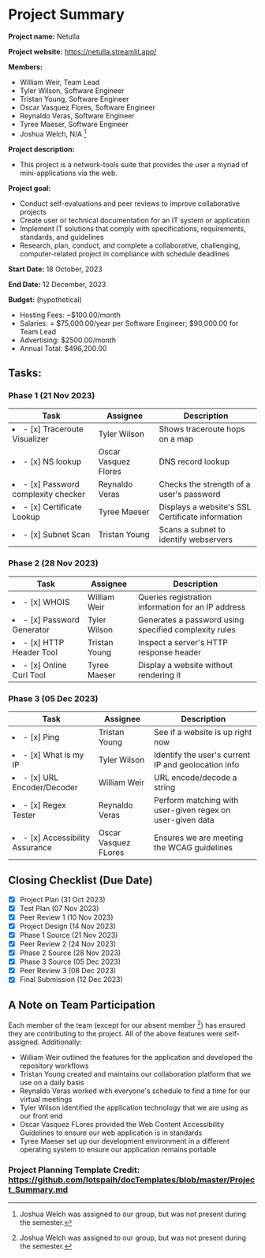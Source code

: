 # Project Summary

**Project name:** Netulla

**Project website:** https://netulla.streamlit.app/

**Members:**

-   William Weir, Team Lead
-   Tyler Wilson, Software Engineer
-   Tristan Young, Software Engineer
-   Oscar Vasquez Flores, Software Engineer
-   Reynaldo Veras, Software Engineer
-   Tyree Maeser, Software Engineer
-   Joshua Welch, N/A [^1]

[^1]: Joshua Welch was assigned to our group, but was not present during the semester.

**Project description:**

-   This project is a network-tools suite that provides the user a myriad of mini-applications via the web.

**Project goal:**

-   Conduct self-evaluations and peer reviews to improve collaborative projects
-   Create user or technical documentation for an IT system or application
-   Implement IT solutions that comply with specifications, requirements, standards, and guidelines
-   Research, plan, conduct, and complete a collaborative, challenging, computer-related project in compliance with schedule deadlines

**Start Date:** 18 October, 2023

**End Date:** 12 December, 2023

**Budget:** (hypothetical)

-   Hosting Fees: ~$100.00/month
-   Salaries: = $75,000.00/year per Software Engineer; $90,000.00 for Team Lead
-   Advertising: $2500.00/month
-   Annual Total: $496,200.00

## Tasks:

### Phase 1 (21 Nov 2023)

| Task                                       | Assignee             | Description                                      |
| ------------------------------------------ | -------------------- | ------------------------------------------------ |
| <li>- [x] Traceroute Visualizer</li>       | Tyler Wilson         | Shows traceroute hops on a map                   |
| <li>- [x] NS lookup</li>                   | Oscar Vasquez Flores | DNS record lookup                                |
| <li>- [x] Password complexity checker</li> | Reynaldo Veras       | Checks the strength of a user's password         |
| <li>- [x] Certificate Lookup</li>          | Tyree Maeser         | Displays a website's SSL Certificate information |
| <li>- [x] Subnet Scan</li>                 | Tristan Young        | Scans a subnet to identify webservers            |

### Phase 2 (28 Nov 2023)

| Task                              | Assignee      | Description                                           |
| --------------------------------- | ------------- | ----------------------------------------------------- |
| <li>- [x] WHOIS</li>              | William Weir  | Queries registration information for an IP address    |
| <li>- [x] Password Generator</li> | Tyler Wilson  | Generates a password using specified complexity rules |
| <li>- [x] HTTP Header Tool</li>   | Tristan Young | Inspect a server's HTTP response header               |
| <li>- [x] Online Curl Tool</li>   | Tyree Maeser  | Display a website without rendering it                |

### Phase 3 (05 Dec 2023)

| Task                                   | Assignee             | Description                                               |
| -------------------------------------- | -------------------- | --------------------------------------------------------- |
| <li>- [x] Ping</li>                    | Tristan Young        | See if a website is up right now                          |
| <li>- [x] What is my IP</li>           | Tyler Wilson         | Identify the user's current IP and geolocation info       |
| <li>- [x] URL Encoder/Decoder</li>     | William Weir         | URL encode/decode a string                                |
| <li>- [x] Regex Tester</li>            | Reynaldo Veras       | Perform matching with user-given regex on user-given data |
| <li>- [x] Accessibility Assurance</li> | Oscar Vasquez FLores | Ensures we are meeting the WCAG guidelines                |

## Closing Checklist (Due Date)

-   [x] Project Plan (31 Oct 2023)
-   [x] Test Plan (07 Nov 2023)
-   [x] Peer Review 1 (10 Nov 2023)
-   [x] Project Design (14 Nov 2023)
-   [x] Phase 1 Source (21 Nov 2023)
-   [x] Peer Review 2 (24 Nov 2023)
-   [x] Phase 2 Source (28 Nov 2023)
-   [x] Phase 3 Source (05 Dec 2023)
-   [x] Peer Review 3 (08 Dec 2023)
-   [x] Final Submission (12 Dec 2023)

## A Note on Team Participation

Each member of the team (except for our absent member [^1]) has ensured they are contributing to the project. All of the above features were self-assigned. Additionally:

-   William Weir outlined the features for the application and developed the repository workflows
-   Tristan Young created and maintains our collaboration platform that we use on a daily basis
-   Reynaldo Veras worked with everyone's schedule to find a time for our virtual meetings
-   Tyler Wilson identified the application technology that we are using as our front end
-   Oscar Vasquez FLores provided the Web Content Accessibility Guidelines to ensure our web application is in standards
-   Tyree Maeser set up our development environment in a different operating system to ensure our application remains portable

### Project Planning Template Credit: https://github.com/lotspaih/docTemplates/blob/master/Project_Summary.md

